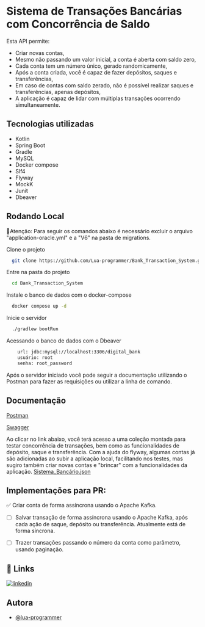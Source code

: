 
# Sistema de Transações Bancárias com Concorrência de Saldo

Esta API permite:

- Criar novas contas,
- Mesmo não passando um valor inicial, a conta é aberta com saldo zero,
- Cada conta tem um número único, gerado randomicamente,
- Após a conta criada, você é capaz de fazer depósitos, saques e transferências,
- Em caso de contas com saldo zerado, não é possível realizar saques e transferências, apenas depósitos,
- A aplicação é capaz de lidar com múltiplas transações ocorrendo simultaneamente.

## Tecnologias utilizadas
- Kotlin
- Spring Boot
- Gradle
- MySQL
- Docker compose
- Slf4
- Flyway
- MockK
- Junit
- Dbeaver

## Rodando Local

🚨Atenção: Para seguir os comandos abaixo é necessário excluir o arquivo "application-oracle.yml" e a "V6" na pasta de migrations.

Clone o projeto

```bash
  git clone https://github.com/Lua-programmer/Bank_Transaction_System.git
```

Entre na pasta do projeto

```bash
  cd Bank_Transaction_System
```

Instale o banco de dados com o docker-compose

```bash
  docker compose up -d
```

Inicie o servidor

```bash
  ./gradlew bootRun
```
Acessando o banco de dados com o Dbeaver
```bash
    url: jdbc:mysql://localhost:3306/digital_bank
    usuário: root
    senha: root_password
```
Após o servidor iniciado você pode seguir a documentação utilizando o Postman para fazer as requisições ou utilizar a linha de comando.

## Documentação

[Postman](https://www.postman.com/red-robot-505129/sistema-bancrio/collection/91zn228/tabela-verdade)

[Swagger](http://localhost:8080/swagger-ui/index.html)


Ao clicar no link abaixo, você terá acesso a uma coleção montada para testar concorrência de transações, bem como as funcionalidades de depósito, saque e transferência.
Com a ajuda do flyway, algumas contas já são adicionadas ao subir a aplicação local, facilitando nos testes, mas sugiro também criar novas contas e "brincar" com a funcionalidades da aplicação.
[Sistema_Bancário.json](sistema_bancario.json)

## Implementações para PR:
✅ Criar conta de forma assíncrona usando o Apache Kafka.
- [ ] Salvar transação de forma assíncrona usando o Apache Kafka, após cada ação de saque, depósito ou transferência. Atualmente está de forma síncrona.
- [ ] Trazer transações passando o número da conta como parâmetro, usando paginação.


## 🔗 Links
[![linkedin](https://img.shields.io/badge/linkedin-0A66C2?style=for-the-badge&logo=linkedin&logoColor=white)](https://www.linkedin.com/in/luanamelissaprogrammer/)

## Autora

- [@lua-programmer](https://github.com/Lua-programmer)


